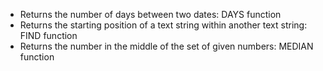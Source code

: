 - Returns the number of days between two dates: DAYS function
- Returns the starting position of a text string within another text string: FIND function
- Returns the number in the middle of the set of given numbers: MEDIAN function